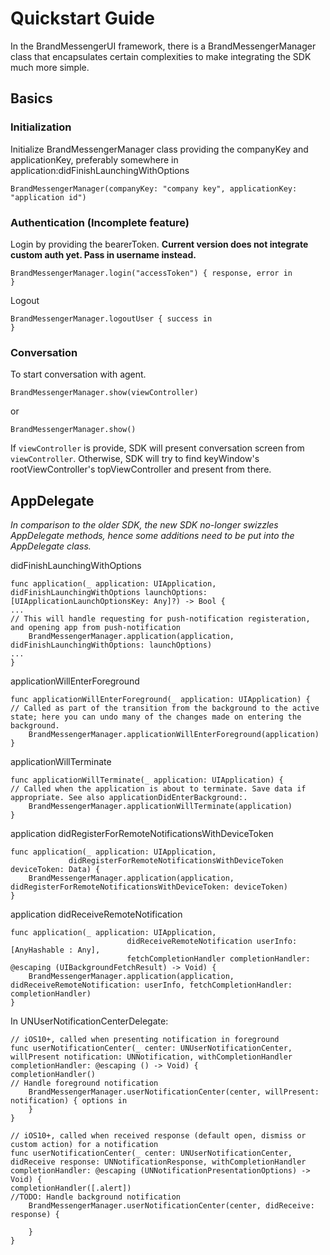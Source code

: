 # Quickstart Guide
In the BrandMessengerUI framework, there is a BrandMessengerManager class that encapsulates certain complexities to make integrating the SDK much more simple.

## Basics
### Initialization
Initialize BrandMessengerManager class providing the companyKey and applicationKey, preferably somewhere in application:didFinishLaunchingWithOptions

    BrandMessengerManager(companyKey: "company key", applicationKey: "application id")

### Authentication (Incomplete feature)
Login by providing the bearerToken.
**Current version does not integrate custom auth yet. Pass in username instead.**

    BrandMessengerManager.login("accessToken") { response, error in
    }

Logout 

    BrandMessengerManager.logoutUser { success in
    }

### Conversation
To start conversation with agent.

    BrandMessengerManager.show(viewController)
or

    BrandMessengerManager.show()
If `viewController` is provide, SDK will present conversation screen from `viewController`. Otherwise, SDK will try to find keyWindow's rootViewController's topViewController and present from there.


## AppDelegate
*In comparison to the older SDK, the new SDK no-longer swizzles AppDelegate methods, hence some additions need to be put into the AppDelegate class.*

didFinishLaunchingWithOptions

    func application(_ application: UIApplication, didFinishLaunchingWithOptions launchOptions: [UIApplicationLaunchOptionsKey: Any]?) -> Bool {
	...
	// This will handle requesting for push-notification registeration, and opening app from push-notification
		BrandMessengerManager.application(application, didFinishLaunchingWithOptions: launchOptions)
	...
    }
applicationWillEnterForeground

    func applicationWillEnterForeground(_ application: UIApplication) {
    // Called as part of the transition from the background to the active state; here you can undo many of the changes made on entering the background.
    	BrandMessengerManager.applicationWillEnterForeground(application)
    }
applicationWillTerminate

    func applicationWillTerminate(_ application: UIApplication) {
    // Called when the application is about to terminate. Save data if appropriate. See also applicationDidEnterBackground:.
    	BrandMessengerManager.applicationWillTerminate(application)
    }
application didRegisterForRemoteNotificationsWithDeviceToken

    func application(_ application: UIApplication,
                 didRegisterForRemoteNotificationsWithDeviceToken deviceToken: Data) {
    	BrandMessengerManager.application(application, didRegisterForRemoteNotificationsWithDeviceToken: deviceToken)
    }
application didReceiveRemoteNotification

    func application(_ application: UIApplication,
                              didReceiveRemoteNotification userInfo: [AnyHashable : Any],
                              fetchCompletionHandler completionHandler: @escaping (UIBackgroundFetchResult) -> Void) {
    	BrandMessengerManager.application(application, didReceiveRemoteNotification: userInfo, fetchCompletionHandler: completionHandler)
    }

In UNUserNotificationCenterDelegate:

    // iOS10+, called when presenting notification in foreground
    func userNotificationCenter(_ center: UNUserNotificationCenter, willPresent notification: UNNotification, withCompletionHandler completionHandler: @escaping () -> Void) {
    completionHandler()
    // Handle foreground notification
    	BrandMessengerManager.userNotificationCenter(center, willPresent: notification) { options in
        }
    }

    // iOS10+, called when received response (default open, dismiss or custom action) for a notification
    func userNotificationCenter(_ center: UNUserNotificationCenter, didReceive response: UNNotificationResponse, withCompletionHandler completionHandler: @escaping (UNNotificationPresentationOptions) -> Void) {
    completionHandler([.alert])
    //TODO: Handle background notification
	    BrandMessengerManager.userNotificationCenter(center, didReceive: response) {

    	}
    }
